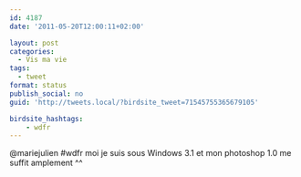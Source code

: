 ```yaml
---
id: 4187
date: '2011-05-20T12:00:11+02:00'

layout: post
categories:
  - Vis ma vie
tags:
  - tweet
format: status
publish_social: no
guid: 'http://tweets.local/?birdsite_tweet=71545755365679105'

birdsite_hashtags:
    - wdfr
---
```


@mariejulien #wdfr moi je suis sous Windows 3.1 et mon photoshop 1.0 me suffit amplement ^^